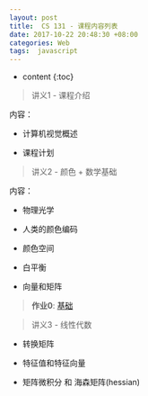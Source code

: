 ```yaml
---
layout: post
title:  CS 131 - 课程内容列表
date: 2017-10-22 20:48:30 +08:00
categories: Web
tags:  javascript
---
```


* content
{:toc}

> 讲义1 - 课程介绍

  内容：

  * 计算机视觉概述

  * 课程计划

> 讲义2 - 颜色 + 数学基础

  内容：

  * 物理光学

  * 人类的颜色编码

  * 颜色空间

  * 白平衡

  * 向量和矩阵

> **作业0**: [基础](https://github.com/StanfordVL/CS131_release/tree/master/hw0_release)


> 讲义3 - 线性代数

  * 转换矩阵

  * 特征值和特征向量

  * 矩阵微积分 和 海森矩阵(hessian)
